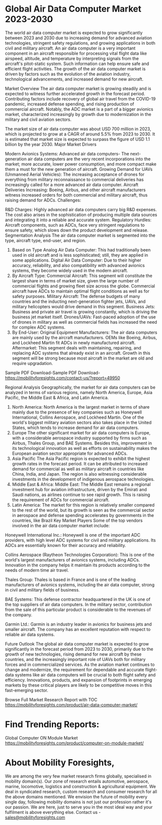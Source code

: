 # Global Air Data Computer Market 2023-2030
The world air data computer market is expected to grow significantly between 2023 and 2030 due to increasing demand for advanced aviation technologies, stringent safety regulations, and growing applications in both civil and military aircraft. An air data computer is a very important component in an aircraft responsible for processing vital flight data like airspeed, altitude, and temperature by interpreting signals from the aircraft's pitot-static system. Such information can help ensure safe and efficient flight activities. The growth of the air data computer market is driven by factors such as the evolution of the aviation industry, technological advancements, and increased demand for new aircraft.


Market Overview
The air data computer market is growing steadily and is expected to witness further accelerated growth in the forecast period. Contributing factors include recovery of global air travel from the COVID-19 pandemic, increased defense spending, and rising production of commercial aircraft. Notably, the ADC market is a part of a bigger avionics market, characterized increasingly by growth due to modernization in the military and civil aviation sectors.


The market size of air data computer was about USD 700 million in 2023, which is projected to grow at a CAGR of around 5.5% from 2023 to 2030. It is estimated that market size is expected to surpass the figure of USD 1.1 billion by the year 2030.
Major Market Drivers


Modern Avionics Systems: Advanced air data computers- The next-generation air data computers are the very recent incorporations into the market; more accurate, lower power consumption, and more compact make them a must for the new generation of aircraft.
Growing Demand for UAVs (Unmanned Aerial Vehicles): The increasing acceptance of drones for everything from military reconnaissance to commercial deliveries has increasingly called for a more advanced air data computer.
Aircraft Deliveries Increasing: Boeing, Airbus, and other aircraft manufacturers witness increased orders for both commercial and military aircraft, thus raising demand for ADCs.
Challenges:


R&D Charges: Highly advanced air data computers carry big R&D expenses. The cost also arises in the sophistication of producing multiple data sources and integrating it into a reliable and accurate system.
Regulatory Hurdles: Aircraft components, such as ADCs, face very stringent regulations to ensure safety, which slows down the product development and release.
Segmentation Analysis
The air data computer market is segmented into the type, aircraft type, end-user, and region.
1. Based on Type
Analog Air Data Computer: This had traditionally been used in old aircraft and is less sophisticated; still, they are applied in some applications.
Digital Air Data Computer: Due to their higher accuracy, reliability, and also compatibility with advanced avionics systems, they become widely used in the modern aircraft.
2. By Aircraft Type:
Commercial Aircraft: This segment will constitute the largest share in terms of market size, given the large number of commercial flights and growing fleet size across the globe. Commercial aircraft have ADCs to maintain optimal flight conditions as well as for safety purposes.
Military Aircraft: The defense budgets of many countries and the inducting next-generation fighter jets, UAVs, and military helicopters would drive demand in this segment.
Business Jets: Business and private air travel is growing constantly, which is driving the business jet market itself.
Drones/UAVs: Fast-paced adoption of the use of drones in military as well as commercial fields has increased the need for complex ADC systems.
3. By End-User:
Original Equipment Manufacturers: The air data computers are mainly used by the aircraft manufacturers. OEMs like Boeing, Airbus, and Lockheed Martin fit ADCs in newly manufactured aircraft.
Aftermarket: This segment deals with maintaining, repairing, and replacing ADC systems that already exist in an aircraft. Growth in this segment will be strong because most aircraft in the market are old and require upgradation.










Sample PDF Download-Sample PDF Download- https://mobilityforesights.com/contact-us/?report=49950








Regional Analysis
Geographically, the market for air data computers can be analyzed in terms of various regions, namely North America, Europe, Asia Pacific, the Middle East & Africa, and Latin America.


1. North America:
North America is the largest market in terms of share mainly due to the presence of key companies such as Honeywell International, Collins Aerospace, and Lockheed Martin. One of the world's biggest military aviation sectors also takes place in the United States, which tends to increase demand for air data computers.
2. Europe
The other significant market for air data computers is Europe, with a considerable aerospace industry supported by firms such as Airbus, Thales Group, and BAE Systems. Besides this, improvement in its technological innovation as well as efforts on sustainability makes the European aviation sector appropriate for advanced ADCs.
3. Asia Pacific
The Asia Pacific region is expected to exhibit the highest growth rates in the forecast period. It can be attributed to increased demand for commercial as well as military aircraft in countries like China, India, and Japan. The region is also witnessing considerable investments in the development of indigenous aerospace technologies.
4. Middle East & Africa:
Middle East: The Middle East remains a regional investment hub for aviation infrastructure, driven by the Emirati and Saudi nations, as airlines continue to see rapid growth. This is raising the requirement of ADCs for commercial aircraft.
5. Latin America:
The market for this region is relatively smaller compared to the rest of the world, but its growth is seen as the commercial sector in aerospace and defense spending accelerates by governments in the countries, like Brazil
Key Market Players
Some of the top vendors involved in the air data computer market include:


Honeywell International Inc.: Honeywell is one of the important ADC providers, with high level ADC systems for civil and military applications. Its ADCs are essentially known for their accuracy and reliability.


Collins Aerospace (Raytheon Technologies Corporation): This is one of the world's largest manufacturers of avionics systems, including ADCs. Innovation in the company helps it maintain its products according to the needs of modern time air travel.


Thales Group: Thales is based in France and is one of the leading manufacturers of avionics systems, including the air data computer, strong in civil and military fields of business.


BAE Systems: This defense contractor headquartered in the UK is one of the top suppliers of air data computers. In the military sector, contribution from the sale of this particular product is considerable to the revenues of the company.


Garmin Ltd.: Garmin is an industry leader in avionics for business jets and smaller aircraft. The company has an excellent reputation with respect to reliable air data systems.


Future Outlook
The global air data computer market is expected to grow significantly in the forecast period from 2023 to 2030, primarily due to the growth of new technologies, rising demand for new aircraft by these countries, and the increasingly important role of UAVs both for military forces and in commercialized services. As the aviation market continues to change and modernize, the requirement for dependable and accurate flight-data systems like air data computers will be crucial to both flight safety and efficiency. Innovations, products, and expansion of footprints in emerging markets by these critical players are likely to be competitive moves in this fast-emerging sector.




Browse Full Market Research Report with TOC https://mobilityforesights.com/product/air-data-computer-market/






# Find Trending Reports: 
Global Computer ON Module Market https://mobilityforesights.com/product/computer-on-module-market/



# About Mobility Foresights,
We are among the very few market research firms globally, specialised in mobility domain(s). Our zone of research entails automotive, aerospace, marine, locomotive, logistics and construction & agricultural equipment. We deal in syndicated research, custom research and consumer research for all the above domains mentioned.
We envision the future of mobility every single day, following mobility domains is not just our profession rather it's our passion. We are here, just to serve you in the most ideal way and your fulfilment is above everything else. Contact us -  sales@mobilityforesights.com 




